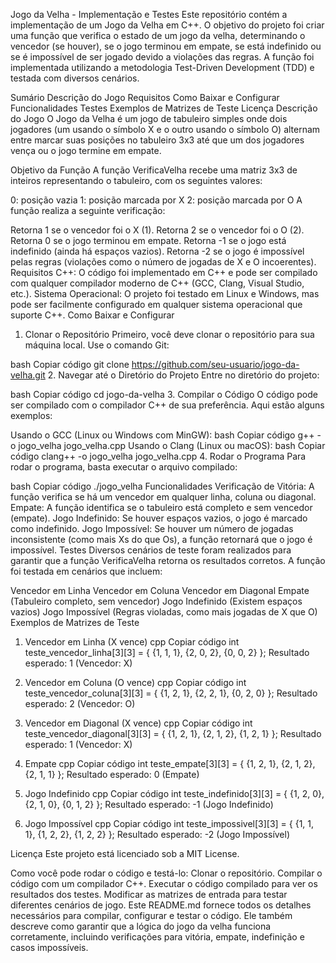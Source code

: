 Jogo da Velha - Implementação e Testes
Este repositório contém a implementação de um Jogo da Velha em C++. O objetivo do projeto foi criar uma função que verifica o estado de um jogo da velha, determinando o vencedor (se houver), se o jogo terminou em empate, se está indefinido ou se é impossível de ser jogado devido a violações das regras. A função foi implementada utilizando a metodologia Test-Driven Development (TDD) e testada com diversos cenários.

Sumário
Descrição do Jogo
Requisitos
Como Baixar e Configurar
Funcionalidades
Testes
Exemplos de Matrizes de Teste
Licença
Descrição do Jogo
O Jogo da Velha é um jogo de tabuleiro simples onde dois jogadores (um usando o símbolo X e o outro usando o símbolo O) alternam entre marcar suas posições no tabuleiro 3x3 até que um dos jogadores vença ou o jogo termine em empate.

Objetivo da Função
A função VerificaVelha recebe uma matriz 3x3 de inteiros representando o tabuleiro, com os seguintes valores:

0: posição vazia
1: posição marcada por X
2: posição marcada por O
A função realiza a seguinte verificação:

Retorna 1 se o vencedor foi o X (1).
Retorna 2 se o vencedor foi o O (2).
Retorna 0 se o jogo terminou em empate.
Retorna -1 se o jogo está indefinido (ainda há espaços vazios).
Retorna -2 se o jogo é impossível pelas regras (violações como o número de jogadas de X e O incoerentes).
Requisitos
C++: O código foi implementado em C++ e pode ser compilado com qualquer compilador moderno de C++ (GCC, Clang, Visual Studio, etc.).
Sistema Operacional: O projeto foi testado em Linux e Windows, mas pode ser facilmente configurado em qualquer sistema operacional que suporte C++.
Como Baixar e Configurar
1. Clonar o Repositório
Primeiro, você deve clonar o repositório para sua máquina local. Use o comando Git:

bash
Copiar código
git clone https://github.com/seu-usuario/jogo-da-velha.git
2. Navegar até o Diretório do Projeto
Entre no diretório do projeto:

bash
Copiar código
cd jogo-da-velha
3. Compilar o Código
O código pode ser compilado com o compilador C++ de sua preferência. Aqui estão alguns exemplos:

Usando o GCC (Linux ou Windows com MinGW):
bash
Copiar código
g++ -o jogo_velha jogo_velha.cpp
Usando o Clang (Linux ou macOS):
bash
Copiar código
clang++ -o jogo_velha jogo_velha.cpp
4. Rodar o Programa
Para rodar o programa, basta executar o arquivo compilado:

bash
Copiar código
./jogo_velha
Funcionalidades
Verificação de Vitória: A função verifica se há um vencedor em qualquer linha, coluna ou diagonal.
Empate: A função identifica se o tabuleiro está completo e sem vencedor (empate).
Jogo Indefinido: Se houver espaços vazios, o jogo é marcado como indefinido.
Jogo Impossível: Se houver um número de jogadas inconsistente (como mais Xs do que Os), a função retornará que o jogo é impossível.
Testes
Diversos cenários de teste foram realizados para garantir que a função VerificaVelha retorna os resultados corretos. A função foi testada em cenários que incluem:

Vencedor em Linha
Vencedor em Coluna
Vencedor em Diagonal
Empate (Tabuleiro completo, sem vencedor)
Jogo Indefinido (Existem espaços vazios)
Jogo Impossível (Regras violadas, como mais jogadas de X que O)
Exemplos de Matrizes de Teste
1. Vencedor em Linha (X vence)
cpp
Copiar código
int teste_vencedor_linha[3][3] = {
    {1, 1, 1},
    {2, 0, 2},
    {0, 0, 2}
};
Resultado esperado: 1 (Vencedor: X)

2. Vencedor em Coluna (O vence)
cpp
Copiar código
int teste_vencedor_coluna[3][3] = {
    {1, 2, 1},
    {2, 2, 1},
    {0, 2, 0}
};
Resultado esperado: 2 (Vencedor: O)

3. Vencedor em Diagonal (X vence)
cpp
Copiar código
int teste_vencedor_diagonal[3][3] = {
    {1, 2, 1},
    {2, 1, 2},
    {1, 2, 1}
};
Resultado esperado: 1 (Vencedor: X)

4. Empate
cpp
Copiar código
int teste_empate[3][3] = {
    {1, 2, 1},
    {2, 1, 2},
    {2, 1, 1}
};
Resultado esperado: 0 (Empate)

5. Jogo Indefinido
cpp
Copiar código
int teste_indefinido[3][3] = {
    {1, 2, 0},
    {2, 1, 0},
    {0, 1, 2}
};
Resultado esperado: -1 (Jogo Indefinido)

6. Jogo Impossível
cpp
Copiar código
int teste_impossivel[3][3] = {
    {1, 1, 1},
    {1, 2, 2},
    {1, 2, 2}
};
Resultado esperado: -2 (Jogo Impossível)

Licença
Este projeto está licenciado sob a MIT License.

Como você pode rodar o código e testá-lo:
Clonar o repositório.
Compilar o código com um compilador C++.
Executar o código compilado para ver os resultados dos testes.
Modificar as matrizes de entrada para testar diferentes cenários de jogo.
Este README.md fornece todos os detalhes necessários para compilar, configurar e testar o código. Ele também descreve como garantir que a lógica do jogo da velha funciona corretamente, incluindo verificações para vitória, empate, indefinição e casos impossíveis.
